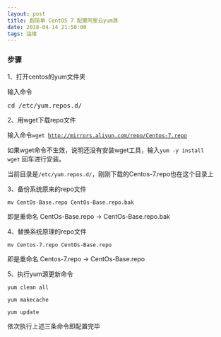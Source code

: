 ```yaml
---
layout: post
title: 超简单 CentOS 7 配置阿里云yum源
date: 2018-04-14 21:58:00 
tags: 运维
---
```



### 步骤
1、打开centos的yum文件夹

输入命令
<pre class="line-numbers" data-line="2" data-start="1">cd /etc/yum.repos.d/</pre>
2、用wget下载repo文件

输入命令<code>wget http://mirrors.aliyun.com/repo/Centos-7.repo</code>

如果wget命令不生效，说明还没有安装wget工具，输入<code>yum -y install wget</code> 回车进行安装。

当前目录是<code>/etc/yum.repos.d/</code>，刚刚下载的Centos-7.repo也在这个目录上

3、备份系统原来的repo文件

<code>mv CentOs-Base.repo CentOs-Base.repo.bak</code>

即是重命名 CentOs-Base.repo -&gt; CentOs-Base.repo.bak

4、替换系统原理的repo文件

<code>mv Centos-7.repo CentOs-Base.repo</code>

即是重命名 Centos-7.repo -&gt; CentOs-Base.repo

5、执行yum源更新命令
<pre class="line-numbers" data-start="1"><code class="language-c">yum clean all

yum makecache

yum update</code></pre>
依次执行上述三条命令即配置完毕